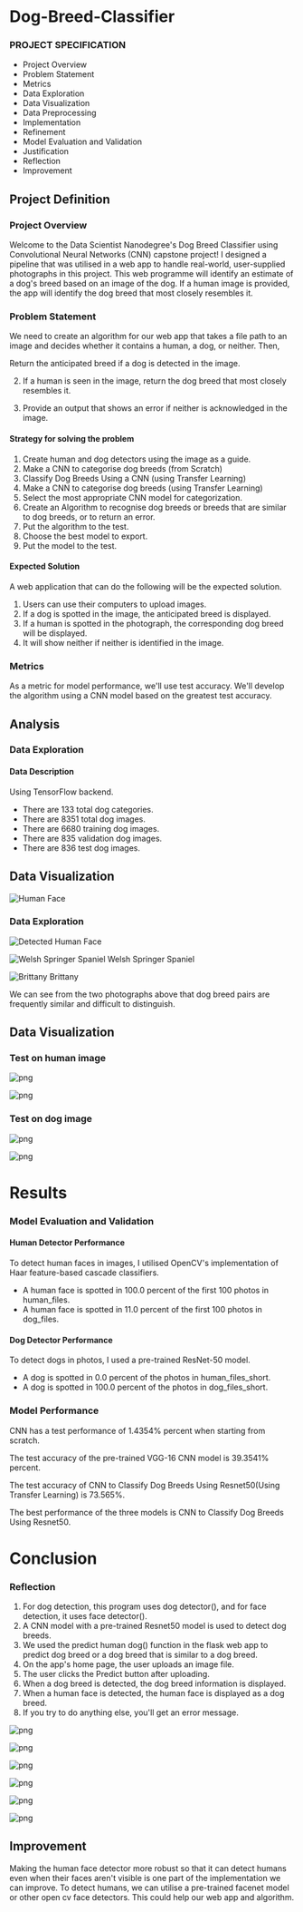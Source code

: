 # Dog-Breed-Classifier

### PROJECT SPECIFICATION
- Project Overview
- Problem Statement
- Metrics
- Data Exploration
- Data Visualization
- Data Preprocessing
- Implementation
- Refinement
- Model Evaluation and Validation
- Justification
- Reflection
- Improvement




## Project Definition <a name="Project Definition"></a>

### Project Overview

Welcome to the Data Scientist Nanodegree's Dog Breed Classifier using Convolutional Neural Networks (CNN) capstone project! I designed a pipeline that was utilised in a web app to handle real-world, user-supplied photographs in this project. This web programme will identify an estimate of a dog's breed based on an image of the dog. If a human image is provided, the app will identify the dog breed that most closely resembles it.

### Problem Statement

We need to create an algorithm for our web app that takes a file path to an image and decides whether it contains a human, a dog, or neither. Then,

Return the anticipated breed if a dog is detected in the image.

2. If a human is seen in the image, return the dog breed that most closely resembles it.

3. Provide an output that shows an error if neither is acknowledged in the image.

#### Strategy for solving the problem

1. Create human and dog detectors using the image as a guide.
2. Make a CNN to categorise dog breeds (from Scratch)
3. Classify Dog Breeds Using a CNN (using Transfer Learning)
4. Make a CNN to categorise dog breeds (using Transfer Learning)
5. Select the most appropriate CNN model for categorization.
6. Create an Algorithm to recognise dog breeds or breeds that are similar to dog breeds, or to return an error.
7. Put the algorithm to the test.
8. Choose the best model to export.
9. Put the model to the test.

#### Expected Solution

A web application that can do the following will be the expected solution.

1. Users can use their computers to upload images.
2. If a dog is spotted in the image, the anticipated breed is displayed.
3. If a human is spotted in the photograph, the corresponding dog breed will be displayed.
4. It will show neither if neither is identified in the image.

### Metrics

As a metric for model performance, we'll use test accuracy. We'll develop the algorithm using a CNN model based on the greatest test accuracy.

## Analysis <a name="analysis"></a>

### Data Exploration

#### Data Description

Using TensorFlow backend.

- There are 133 total dog categories.
- There are 8351 total dog images.
- There are 6680 training dog images.
- There are 835 validation dog images.
- There are 836 test dog images.

## Data Visualization

![Human Face](images/facedetection.PNG)

### Data Exploration

![Detected Human Face](images/sample_human_output.png)

![Welsh Springer Spaniel](images/Welsh_springer_spaniel_08203.jpg)
Welsh Springer Spaniel

![Brittany](images/Brittany_02625.jpg)
Brittany

We can see from the two photographs above that dog breed pairs are frequently similar and difficult to distinguish.

## Data Visualization

### Test on human image

![png](images/sample_human_2.png)

![png](images/sample_human_output.png)

### Test on dog image

![png](images/Curly-coated_retriever_03896.jpg)

![png](images/Labrador_retriever_06449.jpg)


# Results <a name="Results"></a>

### Model Evaluation and Validation

#### Human Detector Performance

To detect human faces in images, I utilised OpenCV's implementation of Haar feature-based cascade classifiers.

- A human face is spotted in 100.0 percent of the first 100 photos in human_files. 
- A human face is spotted in 11.0 percent of the first 100 photos in dog_files.

#### Dog Detector Performance

To detect dogs in photos, I used a pre-trained ResNet-50 model.

- A dog is spotted in 0.0 percent of the photos in human_files_short. 
- A dog is spotted in 100.0 percent of the photos in dog_files_short.

### Model Performance

CNN has a test performance of  1.4354%  percent when starting from scratch.

The test accuracy of the pre-trained VGG-16 CNN model is 39.3541% percent.

The test accuracy of CNN to Classify Dog Breeds Using Resnet50(Using Transfer Learning) is 73.565%.

The best performance of the three models is CNN to Classify Dog Breeds Using Resnet50. 


# Conclusion <a name="conclusion"></a>

### Reflection

1. For dog detection, this program uses dog detector(), and for face detection, it uses face detector().
2. A CNN model with a pre-trained Resnet50 model is used to detect dog breeds.
3. We used the predict human dog() function in the flask web app to predict dog breed or a dog breed that is similar to a dog breed.
4. On the app's home page, the user uploads an image file.
5. The user clicks the Predict button after uploading.
6. When a dog breed is detected, the dog breed information is displayed.
7. When a human face is detected, the human face is displayed as a dog breed.
8. If you try to do anything else, you'll get an error message.


![png](images/1.png)

![png](images/2.png)

![png](images/3.png)

![png](images/4.png)

![png](images/5.png)

![png](images/6.png)


## Improvement
Making the human face detector more robust so that it can detect humans even when their faces aren't visible is one part of the implementation we can improve.
To detect humans, we can utilise a pre-trained facenet model or other open cv face detectors.
This could help our web app and algorithm.

